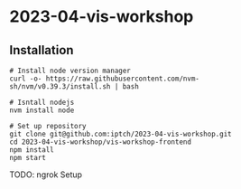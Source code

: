 # 2023-04-vis-workshop

## Installation

```
# Install node version manager
curl -o- https://raw.githubusercontent.com/nvm-sh/nvm/v0.39.3/install.sh | bash

# Isntall nodejs
nvm install node

# Set up repository
git clone git@github.com:iptch/2023-04-vis-workshop.git
cd 2023-04-vis-workshop/vis-workshop-frontend
npm install
npm start
```

TODO: ngrok Setup